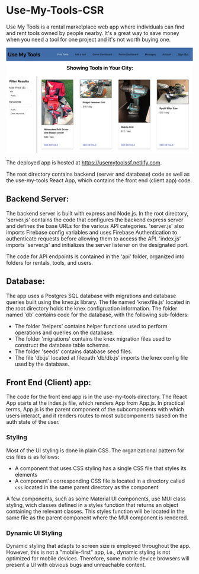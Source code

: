# Use-My-Tools-CSR
Use My Tools is a rental marketplace web app where individuals can find and rent tools owned by people nearby. It's a great way to save money when you need a tool for one project and it's not worth buying one.

![Search for Tools](/assets/images/find-tools.png)

The deployed app is hosted at https://usemytoolssf.netlify.com.

The root directory contains backend (server and database) code as well as the use-my-tools React App, which contains the front end (client app) code.

## Backend Server:

The backend server is built with express and Node.js. In the root directory, 'server.js' contains the code that configures the backend express server and defines the base URLs for the various API categories. 'server.js' also imports Firebase config variables and uses Firebase Authentication to authenticate requests before allowing them to access the API. 'index.js' imports 'server.js' and initializes the server listener on the designated port. 

The code for API endpoints is contained in the 'api' folder, organized into folders for rentals, tools, and users.

## Database:

The app uses a Postgres SQL database with migrations and database queries built using the knex.js library. The file named 'knexfile.js' located in the root directory holds the knex configruation information. The folder named 'db' contains code for the database, with the following sub-folders:

- The folder 'helpers' contains helper functions used to perform operations and queries on the database.
- The folder 'migrations' contains the knex migration files used to construct the database table schemas.
- The folder 'seeds' contains database seed files. 
- The file 'db.js' located at filepath 'db/db.js' imports the knex config file used by the database. 

## Front End (Client) app:

The code for the front end app is in the use-my-tools directory. The React App starts at the index.js file, which renders App from App.js. In practical terms, App.js is the parent component of the subcomponents with which users interact, and it renders routes to most subcomponents based on the auth state of the user.

### Styling
Most of the UI styling is done in plain CSS. The organizational pattern for css files is as follows:
- A component that uses CSS styling has a single CSS file that styles its elements
- A component's corresponding CSS file is located in a directory called `css` located in the same parent directory as the component

A few components, such as some Material UI components, use MUI class styling, wich classes defined in a styles function that returns an object containing the relevant classes. This styles function will be located in the same file as the parent component where the MUI component is rendered.

### Dynamic UI Styling
Dynamic styling that adapts to screen size is employed throughout the app. However, this is not a "mobile-first" app, i.e., dynamic styling is not optimized for mobile devices. Therefore, some mobile device browsers will present a UI with obvious bugs and unreachable content. 

<!-- ## How to run the app in a development environment:
1) Fork and/or clone the repository.

2) Install dependencies:
    - from the root directory run the command `npm install`

3) Create a local Postgres database, making sure that the username under which you create the db, the password, and the name of the db match the corresponding values in the file 'knex.js' found in the root directory.

4) Run database migrations to create the tables in the postgres db:
    - From the root directory, run the command `knex migrate:latest`

5) Run database seed files:
    - From the root directory, run the command `knex seed:run`

6)  Set up Firebase Authentication:
    - Create an account with Google Firebase
    - Follow documentation on configuring Firebase authentication from the Firebase Console. 
    - Create a .env file in the root directory and copy the configuration values provided by Firebase

7) Start the backend server:
    - From the root directory run command `node index.js`

8) Start the frontend (client) server:
    - cd into the use-my-tools directory by running `cd use-my-tools` from the root directory
    - run the command `npm start` -->


